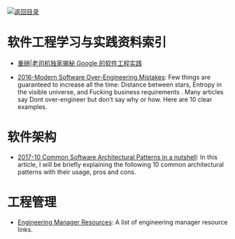 [![返回目录](https://parg.co/UGo)](https://parg.co/b4z) 

# 软件工程学习与实践资料索引

- [重磅|老司机独家揭秘 Google 的软件工程实践](http://mp.weixin.qq.com/s?__biz=MzI4NjYwMjcxOQ==&mid=2247483888&idx=1&sn=f95e5c500c08061b784aedcb762a0373&chksm=ebdb2540dcacac568cbc7f8054bfbd4a515af8a06e4d98945e277b60a8e89e9e13184e0a8bd8#rd) 

- [2016-Modern Software Over-Engineering Mistakes](https://parg.co/bih): Few things are guaranteed to increase all the time: Distance between stars, Entropy in the visible universe, and Fucking business requirements . Many articles say Dont over-engineer but don’t say why or how. Here are 10 clear examples.

# 软件架构

- [2017-10 Common Software Architectural Patterns in a nutshell](https://parg.co/bD3): In this article, I will be briefly explaining the following 10 common architectural patterns with their usage, pros and cons.

# 工程管理

- [Engineering Manager Resources](https://github.com/ryanburgess/engineer-manager): A list of engineering manager resource links.

